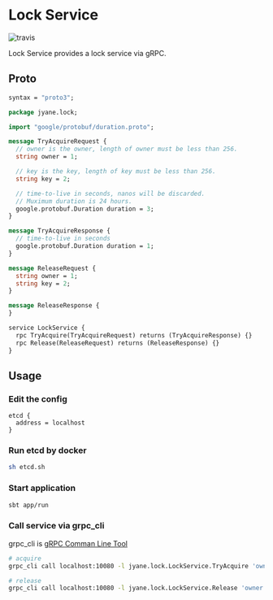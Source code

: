 # Lock Service
![travis](https://travis-ci.org/jyane/lock-service.svg?branch=master)

Lock Service provides a lock service via gRPC.

## Proto

```proto
syntax = "proto3";

package jyane.lock;

import "google/protobuf/duration.proto";

message TryAcquireRequest {
  // owner is the owner, length of owner must be less than 256.
  string owner = 1;

  // key is the key, length of key must be less than 256.
  string key = 2;

  // time-to-live in seconds, nanos will be discarded.
  // Muximum duration is 24 hours.
  google.protobuf.Duration duration = 3;
}

message TryAcquireResponse {
  // time-to-live in seconds
  google.protobuf.Duration duration = 1;
}

message ReleaseRequest {
  string owner = 1;
  string key = 2;
}

message ReleaseResponse {
}

service LockService {
  rpc TryAcquire(TryAcquireRequest) returns (TryAcquireResponse) {}
  rpc Release(ReleaseRequest) returns (ReleaseResponse) {}
}
```

## Usage

### Edit the config

```
etcd {
  address = localhost
}
```


### Run etcd by docker

``` sh
sh etcd.sh
```

### Start application

``` sh
sbt app/run
```

### Call service via grpc_cli
grpc_cli is [gRPC Comman Line Tool](https://github.com/grpc/grpc/blob/v1.7.2/doc/command_line_tool.md)

``` sh
# acquire
grpc_cli call localhost:10080 -l jyane.lock.LockService.TryAcquire 'owner: "jyane" key: "test" duration { seconds: 10 }'

# release
grpc_cli call localhost:10080 -l jyane.lock.LockService.Release 'owner: "jyane" key: "test"'
```
